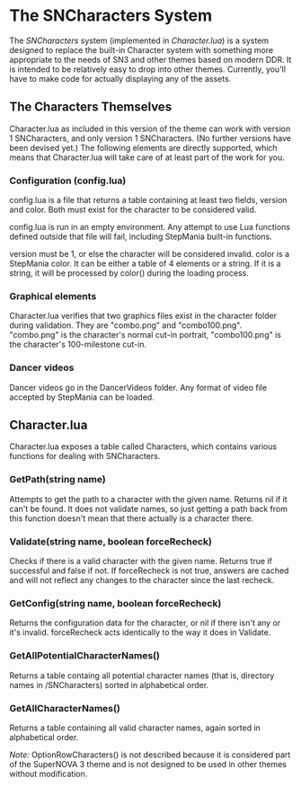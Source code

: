 The SNCharacters System
=======================

The _SNCharacters_ system (implemented in _Character.lua_) is a system designed to replace the built-in Character system with something more appropriate to the needs of SN3 and other themes based on modern DDR. It is intended to be relatively easy to drop into other themes. Currently, you'll have to make code for actually displaying any of the assets.

The Characters Themselves
-------------------------
Character.lua as included in this version of the theme can work with version 1 SNCharacters, and only version 1 SNCharacters. (No further versions have been devised yet.) The following elements are directly supported, which means that Character.lua will take care of at least part of the work for you.

### Configuration (config.lua) ###
config.lua is a file that returns a table containing at least two fields, version and color. Both must exist for the character to be considered valid.

config.lua is run in an empty environment. Any attempt to use Lua functions defined outside that file will fail, including StepMania built-in functions.

version must be 1, or else the character will be considered invalid.
color is a StepMania color. It can be either a table of 4 elements or a string. If it is a string, it will be processed by color() during the loading process.

### Graphical elements ###
Character.lua verifies that two graphics files exist in the character folder during validation.
They are "combo.png" and "combo100.png". "combo.png" is the character's normal cut-in portrait, "combo100.png" is the character's 100-milestone cut-in.

### Dancer videos ###
Dancer videos go in the DancerVideos folder. Any format of video file accepted by StepMania can be loaded.

Character.lua
-------------
Character.lua exposes a table called Characters, which contains various functions for dealing with SNCharacters.

### GetPath(string name) ###
Attempts to get the path to a character with the given name. Returns nil if it can't be found. It does not validate names, so just getting a path back from this function doesn't mean that there actually is a character there.

### Validate(string name, boolean forceRecheck) ###
Checks if there is a valid character with the given name. Returns true if successful and false if not. If forceRecheck is not true, answers are cached and will not reflect any changes to the character since the last recheck.

### GetConfig(string name, boolean forceRecheck) ###
Returns the configuration data for the character, or nil if there isn't any or it's invalid. forceRecheck acts identically to the way it does in Validate.

### GetAllPotentialCharacterNames() ###
Returns a table containg all potential character names (that is, directory names in /SNCharacters) sorted in alphabetical order.

### GetAllCharacterNames() ###
Returns a table containing all valid character names, again sorted in alphabetical order.

_Note:_ OptionRowCharacters() is not described because it is considered part of the SuperNOVA 3 theme and is not designed to be used in other themes without modification.
